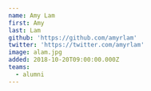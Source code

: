 ```yaml
---
name: Amy Lam
first: Amy
last: Lam
github: 'https://github.com/amyrlam'
twitter: 'https://twitter.com/amyrlam'
image: alam.jpg
added: 2018-10-20T09:00:00.000Z
teams:
  - alumni
---
```

